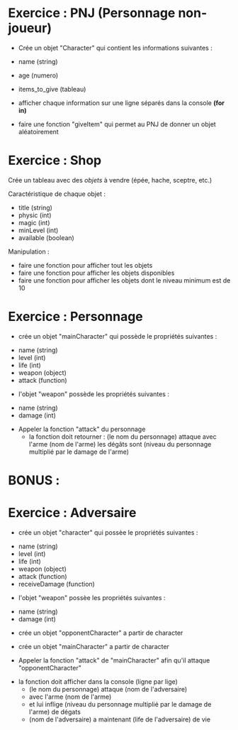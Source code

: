 # Exercice : PNJ (Personnage non-joueur)

* Crée un objet "Character" qui contient les informations suivantes : 

- name (string) 
- age (numero) 
- items_to_give (tableau)

- afficher chaque information sur une ligne séparés dans la console __(for in)__
- faire une fonction "giveItem" qui permet au PNJ de donner un objet aléatoirement

# Exercice : Shop

Crée un tableau avec des *objets* à vendre (épée, hache, sceptre, etc.)

Caractéristique de chaque objet :

- title (string) 
- physic (int)
- magic (int)
- minLevel (int)
- available (boolean)

Manipulation :

- faire une fonction pour afficher tout les objets
- faire une fonction pour afficher les objets disponibles
- faire une fonction pour afficher les objets dont le niveau minimum est de 10


# Exercice : Personnage

* crée un objet "mainCharacter" qui possède le propriétés suivantes : 
- name (string) 
- level (int) 
- life (int) 
- weapon (object) 
- attack (function) 

* l'objet "weapon" possède les propriétés suivantes :
- name (string) 
- damage (int) 

* Appeler la fonction "attack" du personnage
	- la fonction doit retourner :
		(le nom du personnage) attaque avec l'arme (nom de l'arme) les dégâts sont (niveau du personnage multiplié par le damage de l'arme)



# BONUS :

# Exercice : Adversaire

* crée un objet "character" qui possèe le propriétés suivantes : 

- name (string) 
- level (int) 
- life (int) 
- weapon (object) 
- attack (function)
- receiveDamage (function)

* l'objet "weapon" possèe les propriétés suivantes :

- name (string) 
- damage (int) 

* crée un objet "opponentCharacter" a partir de character
* crée un objet "mainCharacter" a partir de character

* Appeler la fonction "attack" de "mainCharacter" afin qu'il attaque "opponentCharacter"
- la fonction doit afficher dans la console (ligne par lige)
	+ (le nom du personnage) attaque (nom de l'adversaire)
	+ avec l'arme (nom de l'arme) 
	+ et lui inflige (niveau du personnage multiplié par le damage de l'arme) de dégats
	+ (nom de l'adversaire) a maintenant (life de l'adversaire) de vie






